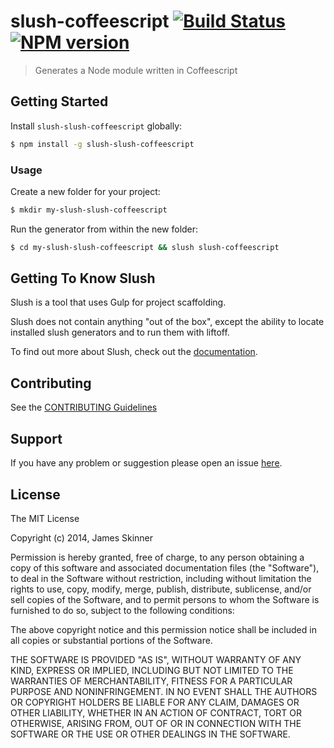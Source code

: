 # slush-coffeescript [![Build Status](https://secure.travis-ci.org/spiralx/slush-slush-coffeescript.png?branch=master)](https://travis-ci.org/spiralx/slush-slush-coffeescript) [![NPM version](https://badge-me.herokuapp.com/api/npm/slush-slush-coffeescript.png)](http://badges.enytc.com/for/npm/slush-slush-coffeescript)

> Generates a Node module written in Coffeescript


## Getting Started

Install `slush-slush-coffeescript` globally:

```bash
$ npm install -g slush-slush-coffeescript
```

### Usage

Create a new folder for your project:

```bash
$ mkdir my-slush-slush-coffeescript
```

Run the generator from within the new folder:

```bash
$ cd my-slush-slush-coffeescript && slush slush-coffeescript
```

## Getting To Know Slush

Slush is a tool that uses Gulp for project scaffolding.

Slush does not contain anything "out of the box", except the ability to locate installed slush generators and to run them with liftoff.

To find out more about Slush, check out the [documentation](https://github.com/klei/slush).

## Contributing

See the [CONTRIBUTING Guidelines](https://github.com/spiralx/slush-slush-coffeescript/blob/master/CONTRIBUTING.md)

## Support
If you have any problem or suggestion please open an issue [here](https://github.com/spiralx/slush-slush-coffeescript/issues).

## License 

The MIT License

Copyright (c) 2014, James Skinner

Permission is hereby granted, free of charge, to any person
obtaining a copy of this software and associated documentation
files (the "Software"), to deal in the Software without
restriction, including without limitation the rights to use,
copy, modify, merge, publish, distribute, sublicense, and/or sell
copies of the Software, and to permit persons to whom the
Software is furnished to do so, subject to the following
conditions:

The above copyright notice and this permission notice shall be
included in all copies or substantial portions of the Software.

THE SOFTWARE IS PROVIDED "AS IS", WITHOUT WARRANTY OF ANY KIND,
EXPRESS OR IMPLIED, INCLUDING BUT NOT LIMITED TO THE WARRANTIES
OF MERCHANTABILITY, FITNESS FOR A PARTICULAR PURPOSE AND
NONINFRINGEMENT. IN NO EVENT SHALL THE AUTHORS OR COPYRIGHT
HOLDERS BE LIABLE FOR ANY CLAIM, DAMAGES OR OTHER LIABILITY,
WHETHER IN AN ACTION OF CONTRACT, TORT OR OTHERWISE, ARISING
FROM, OUT OF OR IN CONNECTION WITH THE SOFTWARE OR THE USE OR
OTHER DEALINGS IN THE SOFTWARE.

